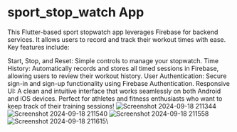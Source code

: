 # sport_stop_watch App

This Flutter-based sport stopwatch app leverages Firebase for backend services. It allows users to record and track their workout times with ease. Key features include:

Start, Stop, and Reset: Simple controls to manage your stopwatch.
Time History: Automatically records and stores all timed sessions in Firebase, allowing users to review their workout history.
User Authentication: Secure sign-in and sign-up functionality using Firebase Authentication.
Responsive UI: A clean and intuitive interface that works seamlessly on both Android and iOS devices.
Perfect for athletes and fitness enthusiasts who want to keep track of their training sessions!
![Screenshot 2024-09-18 211344](https://github.com/user-attachments/assets/015fb1ab-62ed-42cd-8e88-5f0d1747eb84)
![Screenshot 2024-09-18 211540](https://github.com/user-attachments/assets/20ac9f3c-efd4-4295-a7fb-02a6a3afee51)
![Screenshot 2024-09-18 211558](https://github.com/user-attachments/assets/4447f032-6069-403f-8329-8419c3c98297)
![Screenshot 2024-09-18 211615](https://github.com/user-attachments/assets/e7a364be-9663-4684-9c6e-c87e35e122dc)\

